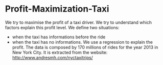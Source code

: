 # Profit-Maximization-Taxi
We try to maximise the profit of a taxi driver. We try to understand which factors explain this profit level. We define two situations:
- when the taxi has informations before the ride
- when the taxi has no informations.
We use a regression to explain the profit. The data is composed by 170 millions of rides for the year 2013 in New York City. It is extracted from the website: http://www.andresmh.com/nyctaxitrips/
